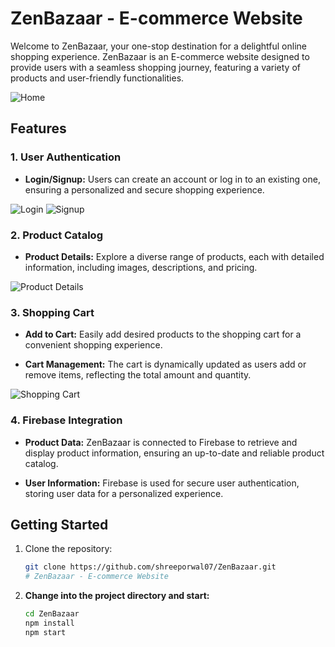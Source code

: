 # ZenBazaar - E-commerce Website

Welcome to ZenBazaar, your one-stop destination for a delightful online shopping experience. ZenBazaar is an E-commerce website designed to provide users with a seamless shopping journey, featuring a variety of products and user-friendly functionalities.

![Home](https://drive.google.com/uc?id=1WRXsMNb2aSJJhb1G9olj7nCTnGZ6M0Yj)

## Features

### 1. User Authentication

- **Login/Signup:** Users can create an account or log in to an existing one, ensuring a personalized and secure shopping experience.

![Login](https://drive.google.com/uc?id=1OD4HAIWxkVFxiBlQU_hE7PWmkWop2yaf)
![Signup](https://drive.google.com/uc?id=1XqlBnx82R_SAk_baGMhiN6Hju7nHFETN)

### 2. Product Catalog

- **Product Details:** Explore a diverse range of products, each with detailed information, including images, descriptions, and pricing.

![Product Details](https://drive.google.com/uc?id=your_product_details_image_id)

### 3. Shopping Cart

- **Add to Cart:** Easily add desired products to the shopping cart for a convenient shopping experience.

- **Cart Management:** The cart is dynamically updated as users add or remove items, reflecting the total amount and quantity.

![Shopping Cart](https://drive.google.com/uc?export=view&id=1zIS_vI_YkQk7CU4899dp5cbcFUZQiCpi)

### 4. Firebase Integration

- **Product Data:** ZenBazaar is connected to Firebase to retrieve and display product information, ensuring an up-to-date and reliable product catalog.

- **User Information:** Firebase is used for secure user authentication, storing user data for a personalized experience.

## Getting Started

1. Clone the repository:
   ```bash
   git clone https://github.com/shreeporwal07/ZenBazaar.git
   # ZenBazaar - E-commerce Website

2. **Change into the project directory and start:**
   ```bash
   cd ZenBazaar
   npm install
   npm start
